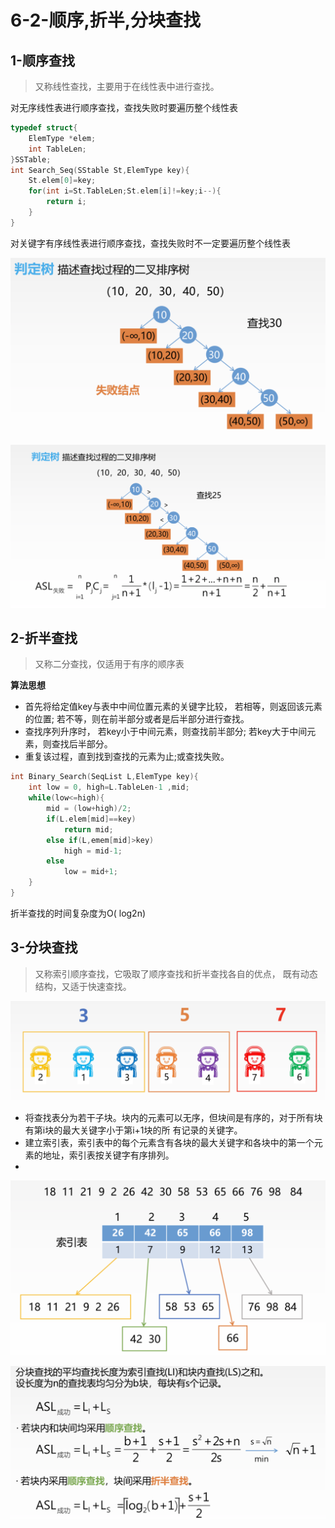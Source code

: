 # 6-2-顺序,折半,分块查找

## 1-顺序查找

> 又称线性查找，主要用于在线性表中进行查找。

对无序线性表进行顺序查找，查找失败时要遍历整个线性表

```c
typedef struct{
    ElemType *elem;
    int TableLen;
}SSTable;
int Search_Seq(SStable St,ElemType key){
    St.elem[0]=key;
    for(int i=St.TableLen;St.elem[i]!=key;i--){
        return i;
    }
}
```

对关键字有序线性表进行顺序查找，查找失败时不一定要遍历整个线性表

![](../../.gitbook/assets/image%20%28114%29.png)

![](../../.gitbook/assets/image%20%28154%29.png)

## 2-折半查找

> 又称二分查找，仅适用于有序的顺序表

 **算法思想**

* 首先将给定值key与表中中间位置元素的关键字比较， 若相等，则返回该元素的位置; 若不等，则在前半部分或者是后半部分进行查找。
* 查找序列升序时， 若key小于中间元素，则查找前半部分; 若key大于中间元素，则查找后半部分。
* 重复该过程，直到找到查找的元素为止;或查找失败。

```c
int Binary_Search(SeqList L,ElemType key){
    int low = 0, high=L.TableLen-1 ,mid;
    while(low<=high){
        mid = (low+high)/2;
        if(L.elem[mid]==key)
            return mid;
        else if(L,emem[mid]>key)
            high = mid-1;
        else
            low = mid+1;
    }
}
```

折半查找的时间复杂度为O\( log2n\)

## 3-分块查找

> 又称索引顺序查找，它吸取了顺序查找和折半查找各自的优点， 既有动态结构，又适于快速查找。

![](../../.gitbook/assets/image%20%28153%29.png)

* 将查找表分为若干子块。块内的元素可以无序，但块间是有序的，对于所有块有第i块的最大关键字小于第i+1块的所 有记录的关键字。
* 建立索引表，索引表中的每个元素含有各块的最大关键字和各块中的第一个元素的地址，索引表按关键字有序排列。
* 
![](../../.gitbook/assets/image%20%2831%29.png)

![](../../.gitbook/assets/image%20%28133%29.png)


